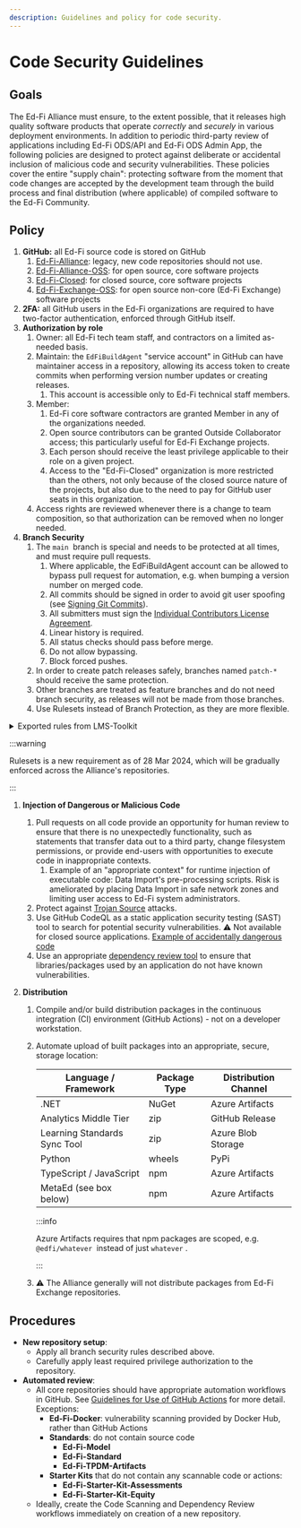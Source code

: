 ```yaml
---
description: Guidelines and policy for code security.
---
```


# Code Security Guidelines

## Goals

The Ed-Fi Alliance must ensure, to the extent possible, that it releases high
quality software products that operate _correctly_ and _securely_ in various
deployment environments. In addition to periodic third-party review of
applications including Ed-Fi ODS/API and Ed-Fi ODS Admin App, the following
policies are designed to protect against deliberate or accidental inclusion of
malicious code and security vulnerabilities. These policies cover the entire
"supply chain": protecting software from the moment that code changes are
accepted by the development team through the build process and final
distribution (where applicable) of compiled software to the Ed-Fi Community.

## Policy

1. **GitHub:** all Ed-Fi source code is stored on GitHub
   1. [Ed-Fi-Alliance](https://github.com/ed-fi-alliance): legacy, new code
      repositories should not use.
   2. [Ed-Fi-Alliance-OSS](https://github.com/Ed-Fi-Alliance-OSS): for open
      source, core software projects
   3. [Ed-Fi-Closed](https://github.com/Ed-Fi-Closed): for closed source, core
      software projects
   4. [Ed-Fi-Exchange-OSS](https://github.com/Ed-Fi-Exchange-OSS): for open
      source non-core (Ed-Fi Exchange) software projects
2. **2FA:** all GitHub users in the Ed-Fi organizations are required to have
   two-factor authentication, enforced through GitHub itself.
3. **Authorization by role**
   1. Owner: all Ed-Fi tech team staff, and contractors on a limited as-needed
      basis.
   2. Maintain: the `EdFiBuildAgent` "service account" in GitHub can have
      maintainer access in a repository, allowing its access token to create
      commits when performing version number updates or creating releases.
      1. This account is accessible only to Ed-Fi technical staff members.
   3. Member:
      1. Ed-Fi core software contractors are granted Member in any of the
         organizations needed.
      2. Open source contributors can be granted Outside Collaborator access;
         this particularly useful for Ed-Fi Exchange projects.
      3. Each person should receive the least privilege applicable to their
         role on a given project.
      4. Access to the "Ed-Fi-Closed" organization is more restricted than
         the others, not only because of the closed source nature of the
         projects, but also due to the need to pay for GitHub user seats in
         this organization.
   4. Access rights are reviewed whenever there is a change to team
      composition, so that authorization can be removed when no longer needed.
4. **Branch Security**
   1. The `main`  branch is special and needs to be protected at all times,
      and must require pull requests.
      1. Where applicable, the EdFiBuildAgent account can be allowed to
         bypass pull request for automation, e.g. when bumping a version
         number on merged code.
      2. All commits should be signed in order to avoid git user spoofing
         (see [Signing Git
         Commits](../source-code-control-policy/signing-git-commits.md)).
      3. All submitters must sign the [Individual Contributors License
         Agreement](https://gist.github.com/EdFiBuildAgent/d68fa602d07505c3682e8258b7dc6fbc).
      4. Linear history is required.
      5. All status checks should pass before merge.
      6. Do not allow bypassing.
      7. Block forced pushes.
   2. In order to create patch releases safely, branches named `patch-*`
      should receive the same protection.
   3. Other branches are treated as feature branches and do not need branch
      security, as releases will not be made from those branches.
   4. Use Rulesets instead of Branch Protection, as they are more flexible.

<details>
  <summary>Exported rules from LMS-Toolkit</summary>
```json
{
  "id": 580376,
  "name": "main",
  "target": "branch",
  "source_type": "Repository",
  "source": "Ed-Fi-Exchange-OSS/LMS-Toolkit",
  "enforcement": "active",
  "conditions": {
    "ref_name": {
      "exclude": [],
      "include": ["~DEFAULT_BRANCH", "refs/heads/patch-*"]
    }
  },
  "rules": [
    {
      "type": "deletion"
    },
    {
      "type": "non_fast_forward"
    },
    {
      "type": "creation"
    },
    {
      "type": "required_linear_history"
    },
    {
      "type": "required_signatures"
    },
    {
      "type": "pull_request",
      "parameters": {
        "required_approving_review_count": 1,
        "dismiss_stale_reviews_on_push": false,
        "require_code_owner_review": true,
        "require_last_push_approval": true,
        "required_review_thread_resolution": false
      }
    },
    {
      "type": "required_status_checks",
      "parameters": {
        "strict_required_status_checks_policy": false,
        "required_status_checks": [
          {
            "context": "license/cla"
          }
        ]
      }
    }
  ],
  "bypass_actors": []
}
```
</details>

:::warning

Rulesets is a new requirement as of 28 Mar 2024, which will be gradually
enforced across the Alliance's repositories.

:::

1. **Injection of Dangerous or Malicious Code**

   1. Pull requests on all code provide an opportunity for human review to
      ensure that there is no unexpectedly functionality, such as statements
      that transfer data out to a third party, change filesystem permissions,
      or provide end-users with opportunities to execute code in inappropriate
      contexts.
      1. Example of an "appropriate context" for runtime injection of
         executable code: Data Import's pre-processing scripts. Risk is
         ameliorated by placing Data Import in safe network zones and
         limiting user access to Ed-Fi system administrators.
   2. Protect against [Trojan Source](https://trojansource.codes/) attacks.
   3. Use GitHub CodeQL as a static application security testing (SAST) tool
      to search for potential security vulnerabilities. ⚠️ Not available for
      closed source applications. [Example of accidentally dangerous code](./codeql-example.md)
   4. Use an appropriate [dependency review
      tool](./dependency-security-automation) to
      ensure that libraries/packages used by an application do not have known
      vulnerabilities.

2. **Distribution**

   1. Compile and/or build distribution packages in the continuous integration
      (CI) environment (GitHub Actions) - not on a developer workstation.
   2. Automate upload of built packages into an appropriate, secure, storage
      location:

      | Language / Framework         | Package Type | Distribution Channel |
      | ---------------------------- | ------------ | -------------------- |
      | ​.NET                         | NuGet        | Azure Artifacts​      |
      | Analytics Middle Tier        | zip          | GitHub Release       |
      | Learning Standards Sync Tool | zip          | Azure Blob Storage   |
      | Python                       | wheels       | PyPi                 |
      | TypeScript / JavaScript      | npm          | Azure Artifacts      |
      | MetaEd (see box below)       | npm          | Azure Artifacts      |

      :::info

      Azure Artifacts requires that npm packages are scoped, e.g.
      `@edfi/whatever`  instead of just `whatever` .

      :::

   3. ⚠️ The Alliance generally will not distribute packages from Ed-Fi Exchange
      repositories.

## Procedures

- **New repository setup**:
  - Apply all branch security rules described above.
  - Carefully apply least required privilege authorization to the repository.
- **Automated review**:
  - All core repositories should have appropriate automation workflows in
    GitHub. See [Guidelines for Use of GitHub
    Actions](./guidelines-for-use-of-github-actions.md)
    for more detail. Exceptions:
    - **Ed-Fi-Docker**: vulnerability scanning provided by Docker Hub, rather
      than GitHub Actions
    - **Standards**: do not contain source code
      - **Ed-Fi-Model**
      - **Ed-Fi-Standard**
      - **Ed-Fi-TPDM-Artifacts**
    - **Starter Kits** that do not contain any scannable code or actions:
      - **Ed-Fi-Starter-Kit-Assessments**
      - **Ed-Fi-Starter-Kit-Equity**
  - Ideally, create the Code Scanning and Dependency Review workflows
    immediately on creation of a new repository.
